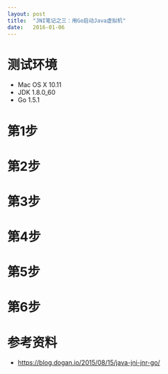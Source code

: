 ```yaml
---
layout: post
title:  "JNI笔记之三：用Go启动Java虚拟机"
date:   2016-01-06
---
```


# 测试环境
* Mac OS X 10.11
* JDK 1.8.0_60
* Go 1.5.1

# 第1步
# 第2步
# 第3步
# 第4步
# 第5步
# 第6步


# 参考资料
* https://blog.dogan.io/2015/08/15/java-jni-jnr-go/
